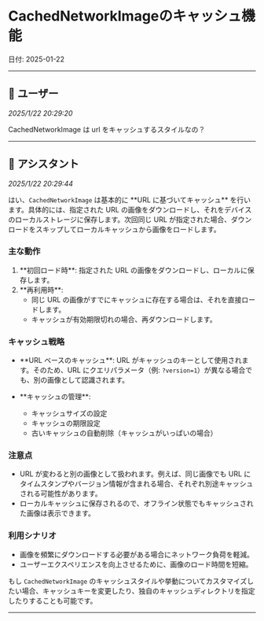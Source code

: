 # CachedNetworkImageのキャッシュ機能

日付: 2025-01-22

---

## 👤 ユーザー
*2025/1/22 20:29:20*

CachedNetworkImage は url をキャッシュするスタイルなの？

---

## 🤖 アシスタント
*2025/1/22 20:29:44*

はい、`CachedNetworkImage` は基本的に \*\*URL に基づいてキャッシュ\*\* を行います。具体的には、指定された URL の画像をダウンロードし、それをデバイスのローカルストレージに保存します。次回同じ URL が指定された場合、ダウンロードをスキップしてローカルキャッシュから画像をロードします。

### 主な動作
1. \*\*初回ロード時\*\*: 指定された URL の画像をダウンロードし、ローカルに保存します。
2. \*\*再利用時\*\*: 
   - 同じ URL の画像がすでにキャッシュに存在する場合は、それを直接ロードします。
   - キャッシュが有効期限切れの場合、再ダウンロードします。

### キャッシュ戦略
- \*\*URL ベースのキャッシュ\*\*: 
  URL がキャッシュのキーとして使用されます。そのため、URL にクエリパラメータ（例: `?version=1`）が異なる場合でも、別の画像として認識されます。

- \*\*キャッシュの管理\*\*:
  - キャッシュサイズの設定
  - キャッシュの期限設定
  - 古いキャッシュの自動削除（キャッシュがいっぱいの場合）

### 注意点
- URL が変わると別の画像として扱われます。例えば、同じ画像でも URL にタイムスタンプやバージョン情報が含まれる場合、それぞれ別途キャッシュされる可能性があります。
- ローカルキャッシュに保存されるので、オフライン状態でもキャッシュされた画像は表示できます。

### 利用シナリオ
- 画像を頻繁にダウンロードする必要がある場合にネットワーク負荷を軽減。
- ユーザーエクスペリエンスを向上させるために、画像のロード時間を短縮。

もし `CachedNetworkImage` のキャッシュスタイルや挙動についてカスタマイズしたい場合、キャッシュキーを変更したり、独自のキャッシュディレクトリを指定したりすることも可能です。

---

